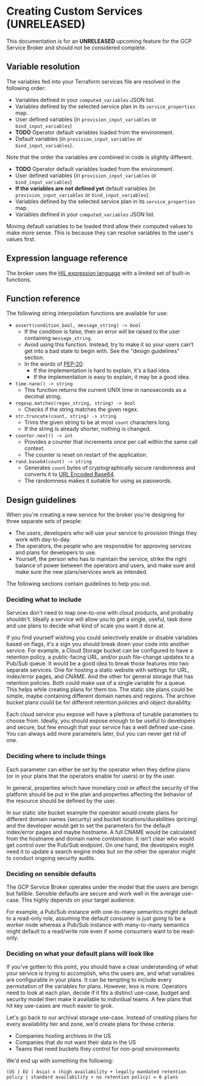 # Creating Custom Services (UNRELEASED)

This documentation is for an **UNRELEASED** upcoming feature for the GCP Service Broker and should not be considered complete.

## Variable resolution

The variables fed into your Terraform services file are resolved in the following order:

* Variables defined in your `computed_variables` JSON list.
* Variables defined by the selected service plan in its `service_properties` map.
* User defined variables (in `provision_input_variables` or `bind_input_variables`)
* **TODO** Operator default variables loaded from the environment.
* Default variables (in `provision_input_variables` or `bind_input_variables`).

Note that the order the variables are combined in code is slightly different.

* **TODO** Operator default variables loaded from the environment.
* User defined variables (in `provision_input_variables` or `bind_input_variables`)
* **If the variables are not defined yet** default variables (in `provision_input_variables` or `bind_input_variables`).
* Variables defined by the selected service plan in its `service_properties` map.
* Variables defined in your `computed_variables` JSON list.

Moving default variables to be loaded third allow their computed values to make more sense.
This is because they can resolve variables to the user's values first.

## Expression language reference

The broker uses the [HIL expression language](https://github.com/hashicorp/hil) with a limited set of built-in functions.

## Function reference

The following string interpolation functions are available for use:

* `assert(condition_bool, message_string) -> bool`
  * If the condition is false, then an error will be raised to the user containing `message_string`.
  * Avoid using this function. Instead, try to make it so your users can't get into a bad state to begin with. See the "design guidelines" section.  
  * In the words of [PEP-20](https://www.python.org/dev/peps/pep-0020/):
    * If the implementation is hard to explain, it's a bad idea.
    * If the implementation is easy to explain, it may be a good idea.
* `time.nano() -> string`
  * This function returns the current UNIX time in nanoseconds as a decimal string.
* `regexp.matches(regex_string, string) -> bool`
  * Checks if the string matches the given regex.
* `str.truncate(count, string) -> string`
  * Trims the given string to be at most `count` characters long.
  * If the string is already shorter, nothing is changed.
* `counter.next() -> int`
  * Provides a counter that increments once per call within the same call context.
  * The counter is reset on restart of the application.
* `rand.base64(count) -> string`
  * Generates `count` bytes of cryptographically secure randomness and converts it to [URL Encoded Base64](https://tools.ietf.org/html/rfc4648).
  * The randomness makes it suitable for using as passwords.

## Design guidelines

When you're creating a new service for the broker you're designing for three separate sets of people:

* The users, developers who will use your service to provision things they work with day-to-day.
* The operators, the people who are responsible for approving services and plans for developers to use.
* Yourself, the person who has to maintain the service, strike the right balance of power between the operators and users, and make sure and make sure the new plans/services work as intended.

The following sections contain guidelines to help you out.

### Deciding what to include

Services don't need to map one-to-one with cloud products, and probably shouldn't.
Ideally a service will allow you to get a single, useful, task done and use plans to decide what kind of scale you want it done at.

If you find yourself wishing you could selectively enable or disable variables based on flags, it's a sign you should break down your code into another service.
For example, a Cloud Storage bucket can be configured to have a retention policy, a public-facing URL, and/or push file-change updates to a Pub/Sub queue.
It would be a good idea to break those features into two separate services.
One for hosting a static website with settings for URL, index/error pages, and CNAME.
And the other for general storage that has retention policies.
Both could make use of a single variable for a queue.
This helps while creating plans for them too.
The static site plans could be simple, maybe containing different domain names and regions.
The archive bucket plans could be for different retention policies and object durability.

Each cloud service you expose will have a plethora of tunable parameters to choose from.
Ideally, you should expose enough to be useful to developers and secure, but few enough that your service has a well defined use-case.
You can always add more parameters later, but you can never get rid of one.

### Deciding where to include things

Each parameter can either be set by the operator when they define plans (or in your plans that the operators enable for users) or by the user.

In general, properties which have monetary cost or affect the security of the platform should be put in the plan and properties affecting the behavior of the resource should be defined by the user.

In our static site bucket example the operator would create plans for different domain names (security) and bucket locations/durabilities (pricing) and the developer would get to set the parameters for the default index/error pages and maybe hostname. A full CNAME would be calculated from the hostname and domain name combination. It isn't clear who would get control over the Pub/Sub endpoint. On one hand, the developers might need it to update a search engine index but on the other the operator might to conduct ongoing security audits.

### Deciding on sensible defaults

The GCP Service Broker operates under the model that the users are benign but fallible.
Sensible defaults are secure and work well in the average use-case.
This highly depends on your target audience.

For example, a Pub/Sub instance with one-to-many semantics might default to a read-only role, assuming the default consumer is just going to be a worker node whereas a Pub/Sub instance with many-to-many semantics might default to a read/write role even if some consumers want to be read-only.

### Deciding on what your default plans will look like

If you've gotten to this point, you should have a clear understanding of what your service is trying to accomplish, who the users are, and what variables are configurable in your plans.
It can be tempting to include every permutation of the variables for plans.
However, less is more.
Operators need to look at each plan, decide if it fits a distinct use-case, budget and security model then make it available to individual teams.
A few plans that hit key use-cases are much easier to grok.

Let's go back to our archival storage use-case. Instead of creating plans for every availability tier and zone, we'd create plans for these criteria:

* Companies hosting archives in the US
* Companies that do not want their data in the US
* Teams that need buckets they control for non-prod environments

We'd end up with something the following:

    (US | EU | Asia) x (high availability + legally mandated retention policy | standard availability + no retention policy) = 6 plans
